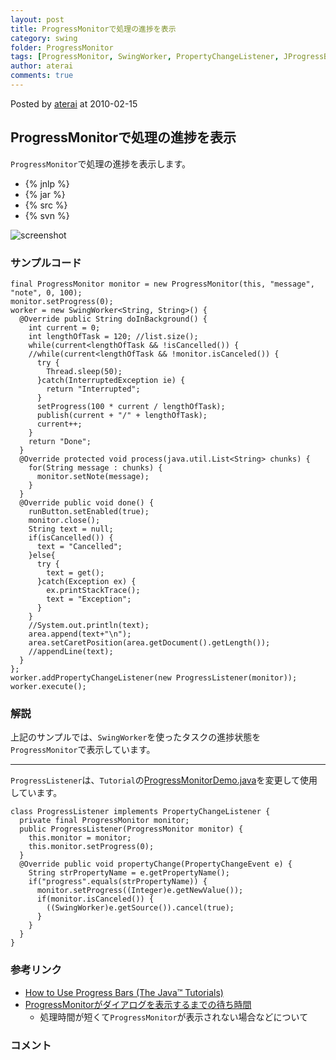 ```yaml
---
layout: post
title: ProgressMonitorで処理の進捗を表示
category: swing
folder: ProgressMonitor
tags: [ProgressMonitor, SwingWorker, PropertyChangeListener, JProgressBar]
author: aterai
comments: true
---
```


Posted by [aterai](http://terai.xrea.jp/aterai.html) at 2010-02-15

## ProgressMonitorで処理の進捗を表示
`ProgressMonitor`で処理の進捗を表示します。

- {% jnlp %}
- {% jar %}
- {% src %}
- {% svn %}

<!-- dummy comment line for breaking list -->

![screenshot](https://lh6.googleusercontent.com/_9Z4BYR88imo/TQTRQXIAu4I/AAAAAAAAAg4/bh8niw_k5AE/s800/ProgressMonitor.png)

### サンプルコード
<pre class="prettyprint"><code>final ProgressMonitor monitor = new ProgressMonitor(this, "message", "note", 0, 100);
monitor.setProgress(0);
worker = new SwingWorker&lt;String, String&gt;() {
  @Override public String doInBackground() {
    int current = 0;
    int lengthOfTask = 120; //list.size();
    while(current&lt;lengthOfTask &amp;&amp; !isCancelled()) {
    //while(current&lt;lengthOfTask &amp;&amp; !monitor.isCanceled()) {
      try {
        Thread.sleep(50);
      }catch(InterruptedException ie) {
        return "Interrupted";
      }
      setProgress(100 * current / lengthOfTask);
      publish(current + "/" + lengthOfTask);
      current++;
    }
    return "Done";
  }
  @Override protected void process(java.util.List&lt;String&gt; chunks) {
    for(String message : chunks) {
      monitor.setNote(message);
    }
  }
  @Override public void done() {
    runButton.setEnabled(true);
    monitor.close();
    String text = null;
    if(isCancelled()) {
      text = "Cancelled";
    }else{
      try {
        text = get();
      }catch(Exception ex) {
        ex.printStackTrace();
        text = "Exception";
      }
    }
    //System.out.println(text);
    area.append(text+"\n");
    area.setCaretPosition(area.getDocument().getLength());
    //appendLine(text);
  }
};
worker.addPropertyChangeListener(new ProgressListener(monitor));
worker.execute();
</code></pre>

### 解説
上記のサンプルでは、`SwingWorker`を使ったタスクの進捗状態を`ProgressMonitor`で表示しています。

- - - -
`ProgressListener`は、`Tutorial`の[ProgressMonitorDemo.java](http://docs.oracle.com/javase/tutorial/uiswing/examples/components/ProgressMonitorDemoProject/src/components/ProgressMonitorDemo.java)を変更して使用しています。

<pre class="prettyprint"><code>class ProgressListener implements PropertyChangeListener {
  private final ProgressMonitor monitor;
  public ProgressListener(ProgressMonitor monitor) {
    this.monitor = monitor;
    this.monitor.setProgress(0);
  }
  @Override public void propertyChange(PropertyChangeEvent e) {
    String strPropertyName = e.getPropertyName();
    if("progress".equals(strPropertyName)) {
      monitor.setProgress((Integer)e.getNewValue());
      if(monitor.isCanceled()) {
        ((SwingWorker)e.getSource()).cancel(true);
      }
    }
  }
}
</code></pre>

### 参考リンク
- [How to Use Progress Bars (The Java™ Tutorials)](http://docs.oracle.com/javase/tutorial/uiswing/components/progress.html)
- [ProgressMonitorがダイアログを表示するまでの待ち時間](http://terai.xrea.jp/Swing/MillisToDecideToPopup.html)
    - 処理時間が短くて`ProgressMonitor`が表示されない場合などについて

<!-- dummy comment line for breaking list -->

### コメント
